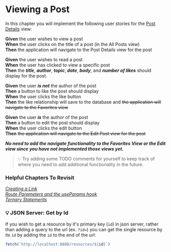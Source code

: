 # Viewing a Post
In this chapter you will implement the following user stories for the [Post Details](./LEARN_WIREFRAME.md#-post-details) view:

**Given** the user wishes to view a post<br>
**When** the user clicks on the title of a post (in the All Posts view)<br>
**Then** the application will navigate to the Post Details view for the post

**Given** the user wishes to read a post<br>
**When** the user has clicked to view a specific post<br>
**Then** the ***title***, ***author***, ***topic***, ***date***, ***body***, and ***number of likes*** should display for the post.

**Given** the user ***is not*** the author of the post<br>
**Then** a button to like the post should display<br>
**When** the user clicks the like button<br>
**Then** the like relationship will save to the database and ~~the application will navigate to the Favorites view~~

**Given** the user ***is*** the author of the post<br>
**Then** a button to edit the post should display<br>
**When** the user clicks the edit button<br>
**Then** ~~the application will navigate to the Edit Post view for the post~~


***No need to add the navigate functionality to the Favorites View or the Edit view since you have not implemented those views yet.*** 

>💡 Try adding some TODO comments for yourself to keep track of where you need to add additional functionality in the future.


### Helpful Chapters To Revisit

*[Creating a Link](./REPAIR_ROUTES_INTRO.md#creating-a-link)*<br>
*[Route Parameters and the useParams hook](./REPAIR_CUST_DETAILS.md#route-parameters-and-the-useparams-hook)*<br>
*[Ternary Statements](./REPAIR_CUSTOMER_LIST.md#ternary-statements)*

### 💡 JSON Server: Get by Id
If you wish to get a resource by it's primary key (`id`) in json server, rather than adding a query to the url (ex. `?id=`) you can get the single resource by its `id` by adding the `id` to the end of the url: 

```javascript
fetch(`http://localhost:8088/resources/${id}`)
```